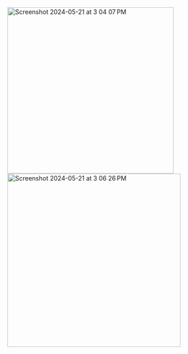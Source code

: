 
<img width="379" alt="Screenshot 2024-05-21 at 3 04 07 PM" src="https://github.com/himanshushubham555/Restart/assets/56452800/7e8b0ed3-dd98-482d-9aa3-5851adeb3ec9">
<img width="395" alt="Screenshot 2024-05-21 at 3 06 26 PM" src="https://github.com/himanshushubham555/Restart/assets/56452800/db86b2b1-cf4e-43c9-bac1-e3d9c6a56ef4">


